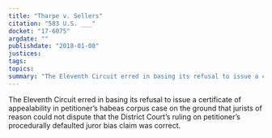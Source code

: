 ```yaml
---
title: "Tharpe v. Sellers"
citation: "583 U.S. ___"
docket: "17-6075"
argdate: ""
publishdate: "2018-01-08"
justices:
tags:
topics:
summary: "The Eleventh Circuit erred in basing its refusal to issue a certificate of appealability in petitioner’s habeas corpus case on the ground that jurists of reason could not dispute that the District Court’s ruling on petitioner’s procedurally defaulted juror bias claim was correct."
---
```

The Eleventh Circuit erred in basing its refusal to issue a certificate of appealability in petitioner’s habeas corpus case on the ground that jurists of reason could not dispute that the District Court’s ruling on petitioner’s procedurally defaulted juror bias claim was correct.

